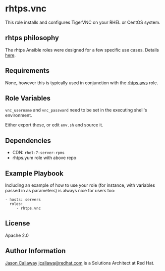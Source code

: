 rhtps.vnc
=========

This role installs and configures TigerVNC on your RHEL or CentOS system.

rhtps philosophy
----------------

The rhtps Ansible roles were designed for a few specific use cases. Details [here](https://github.com/rhtps/philosophy).

Requirements
------------

None, however this is typically used in conjunction with the [rhtps.aws](https://github.com/rhtps/ansible-aws) role.

Role Variables
--------------

```vnc_username``` and ```vnc_password``` need to be set in the executing shell's environment.

Either export these, or edit ```env.sh``` and source it.

Dependencies
------------

* CDN: ```rhel-7-server-rpms```
* rhtps.yum role with above repo

Example Playbook
----------------

Including an example of how to use your role (for instance, with variables passed in as parameters) is always nice for users too:

    - hosts: servers
      roles:
         - rhtps.vnc

License
-------

Apache 2.0

Author Information
------------------

[Jason Callaway](https://github.com/jason-callaway) <jcallawa@redhat.com> is a Solutions Architect at Red Hat. 
